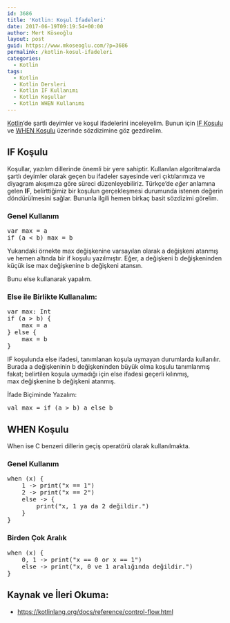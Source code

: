 ```yaml
---
id: 3686
title: 'Kotlin: Koşul İfadeleri'
date: 2017-06-19T09:19:54+00:00
author: Mert Köseoğlu
layout: post
guid: https://www.mkoseoglu.com/?p=3686
permalink: /kotlin-kosul-ifadeleri
categories:
  - Kotlin
tags:
  - Kotlin
  - Kotlin Dersleri
  - Kotlin IF Kullanımı
  - Kotlin Koşullar
  - Kotlin WHEN Kullanımı
---
```

[Kotlin](https://www.mkoseoglu.com/etiket/kotlin-dersleri/)&#8216;de şartlı deyimler ve koşul ifadelerini inceleyelim. Bunun için [IF Koşulu](https://www.mkoseoglu.com/etiket/kotlin-if-kullanimi/) ve [WHEN Koşulu](https://www.mkoseoglu.com/etiket/kotlin-when-kullanimi/) üzerinde sözdizimine göz gezdirelim.

## IF Koşulu

Koşullar, yazılım dillerinde önemli bir yere sahiptir. Kullanılan algoritmalarda şartlı deyimler olarak geçen bu ifadeler sayesinde veri çıktılarımıza ve diyagram akışımıza göre süreci düzenleyebiliriz. Türkçe&#8217;de _eğer_ anlamına gelen **IF**, belirttiğimiz bir koşulun gerçekleşmesi durumunda istenen değerin döndürülmesini sağlar. Bununla ilgili hemen birkaç basit sözdizimi görelim.

### Genel Kullanım

<pre class="lang:default decode:true">var max = a 
if (a &lt; b) max = b</pre>

Yukarıdaki örnekte <span class="lang:default highlight:0 decode:true crayon-inline ">max</span> değişkenine varsayılan olarak a değişkeni atanmış ve hemen altında bir if koşulu yazılmıştır. Eğer, <span class="lang:default highlight:0 decode:true crayon-inline ">a</span> değişkeni <span class="lang:default highlight:0 decode:true crayon-inline ">b</span> değişkeninden küçük ise <span class="lang:default highlight:0 decode:true crayon-inline ">max</span> değişkenine <span class="lang:default highlight:0 decode:true crayon-inline ">b</span> değişkeni atansın.

Bunu <span class="lang:default highlight:0 decode:true crayon-inline ">else</span> kullanarak yapalım.

### Else ile Birlikte Kullanalım:

<pre class="lang:default decode:true ">var max: Int
if (a &gt; b) {
    max = a
} else {
    max = b
}</pre>

IF koşulunda <span class="lang:default highlight:0 decode:true crayon-inline ">else</span> ifadesi, tanımlanan koşula uymayan durumlarda kullanılır. Burada <span class="lang:default highlight:0 decode:true crayon-inline ">a</span> değişkeninin <span class="lang:default highlight:0 decode:true crayon-inline ">b</span> değişkeninden büyük olma koşulu tanımlanmış fakat; belirtilen koşula uymadığı için <span class="lang:default highlight:0 decode:true crayon-inline ">else</span> ifadesi geçerli kılınmış, <span class="lang:default highlight:0 decode:true crayon-inline ">max</span> değişkenine <span class="lang:default highlight:0 decode:true crayon-inline ">b</span> değişkeni atanmış.

İfade Biçiminde Yazalım:

<pre class="lang:default decode:true ">val max = if (a &gt; b) a else b
</pre>

## WHEN Koşulu

When ise C benzeri dillerin geçiş operatörü olarak kullanılmakta.

### Genel Kullanım

<pre class="lang:default decode:true">when (x) {
    1 -&gt; print("x == 1")
    2 -&gt; print("x == 2")
    else -&gt; {
        print("x, 1 ya da 2 değildir.")
    }
}</pre>

### Birden Çok Aralık

<pre class="lang:default decode:true">when (x) {
    0, 1 -&gt; print("x == 0 or x == 1")
    else -&gt; print("x, 0 ve 1 aralığında değildir.")
}</pre>

## Kaynak ve İleri Okuma:

  * <https://kotlinlang.org/docs/reference/control-flow.html>